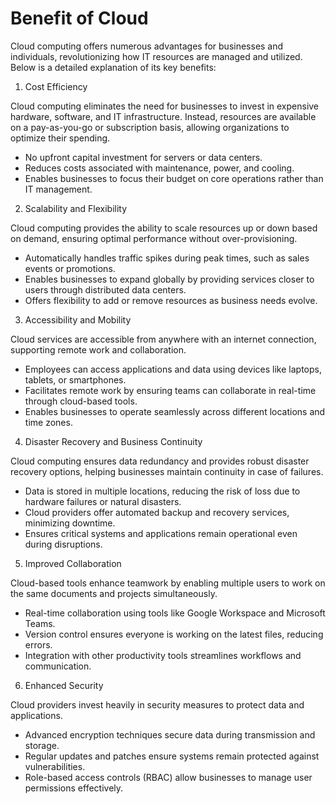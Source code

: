 # Benefit of Cloud

Cloud computing offers numerous advantages for businesses and individuals, revolutionizing how IT resources are managed and utilized. Below is a detailed explanation of its key benefits:

1. Cost Efficiency

Cloud computing eliminates the need for businesses to invest in expensive hardware, software, and IT infrastructure. Instead, resources are available on a pay-as-you-go or subscription basis, allowing organizations to optimize their spending.

- No upfront capital investment for servers or data centers.
- Reduces costs associated with maintenance, power, and cooling.
- Enables businesses to focus their budget on core operations rather than IT management.

2. Scalability and Flexibility

Cloud computing provides the ability to scale resources up or down based on demand, ensuring optimal performance without over-provisioning.

- Automatically handles traffic spikes during peak times, such as sales events or promotions.
- Enables businesses to expand globally by providing services closer to users through distributed data centers.
- Offers flexibility to add or remove resources as business needs evolve.

3. Accessibility and Mobility

Cloud services are accessible from anywhere with an internet connection, supporting remote work and collaboration.

- Employees can access applications and data using devices like laptops, tablets, or smartphones.
- Facilitates remote work by ensuring teams can collaborate in real-time through cloud-based tools.
- Enables businesses to operate seamlessly across different locations and time zones.

4. Disaster Recovery and Business Continuity

Cloud computing ensures data redundancy and provides robust disaster recovery options, helping businesses maintain continuity in case of failures.

- Data is stored in multiple locations, reducing the risk of loss due to hardware failures or natural disasters.
- Cloud providers offer automated backup and recovery services, minimizing downtime.
- Ensures critical systems and applications remain operational even during disruptions.

5. Improved Collaboration

Cloud-based tools enhance teamwork by enabling multiple users to work on the same documents and projects simultaneously.

- Real-time collaboration using tools like Google Workspace and Microsoft Teams.
- Version control ensures everyone is working on the latest files, reducing errors.
- Integration with other productivity tools streamlines workflows and communication.

6. Enhanced Security

Cloud providers invest heavily in security measures to protect data and applications.

- Advanced encryption techniques secure data during transmission and storage.
- Regular updates and patches ensure systems remain protected against vulnerabilities.
- Role-based access controls (RBAC) allow businesses to manage user permissions effectively.

